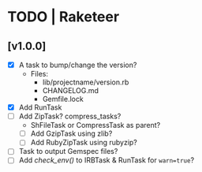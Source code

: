 # TODO | Raketeer

## [v1.0.0]
- [x] A task to bump/change the version?
    - Files:
        - lib/projectname/version.rb
        - CHANGELOG.md
        - Gemfile.lock
- [x] Add RunTask
- [ ] Add ZipTask? compress_tasks?
    - ShFileTask or CompressTask as parent?
    - [ ] Add GzipTask using zlib?
    - [ ] Add RubyZipTask using rubyzip?
- [ ] Task to output Gemspec files?
- [ ] Add *check_env()* to IRBTask & RunTask for `warn=true`?
